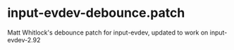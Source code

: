 # input-evdev-debounce.patch
Matt Whitlock's debounce patch for input-evdev, updated to work on input-evdev-2.92
